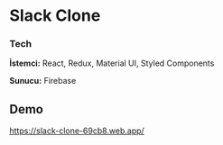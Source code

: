 
# Slack Clone



### Tech

**İstemci:** React, Redux, Material UI, Styled Components

**Sunucu:** Firebase

  
## Demo
https://slack-clone-69cb8.web.app/
  
